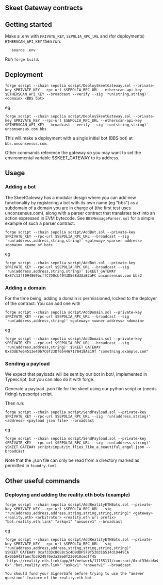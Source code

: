 ## Skeet Gateway contracts

## Getting started

Make a .env with `PRIVATE_KEY`, `SEPOLIA_RPC_URL` and (for deployments) `ETHERSCAN_API_KEY` then run:

```
   source .env
```

Run `forge build`.

## Deployment

```
forge script --chain sepolia script/DeploySkeetGateway.sol --private-key $PRIVATE_KEY --rpc-url $SEPOLIA_RPC_URL --etherscan-api-key $ETHERSCAN_API_KEY --broadcast --verify --sig 'run(string,string)' <domain> <BBS bot>
```

eg.

```
forge script --chain sepolia script/DeploySkeetGateway.sol --private-key $PRIVATE_KEY --rpc-url $SEPOLIA_RPC_URL --etherscan-api-key $ETHERSCAN_API_KEY --broadcast --verify --sig 'run(string,string)' unconsensus.com bbs
```

This will make a deployment with a single initial bot (BBS bot) at `bbs.unconsensus.com`.

Other commands reference the gateway so you may want to set the environmental variable $SKEET_GATEWAY to its address.

## Usage

### Adding a bot

The SkeetGateway has a modular design where you can add new functionality by registering a bot with its own name (eg "bbs") as a subdomain of a domain you are in charge of (the first test uses unconsensus.com), along with a parser contract that translates text into an action expressed in EVM bytecode. See `BBSMessageParser.sol` for a simple example of such a parser contract.

```
forge script --chain sepolia script/AddBot.sol --private-key $PRIVATE_KEY --rpc-url $SEPOLIA_RPC_URL --broadcast --sig 'run(address,address,string,string)' <gateway> <parser address> <domain> <name of bot>
```

eg

```
forge script --chain sepolia script/AddBot.sol --private-key $PRIVATE_KEY --rpc-url $SEPOLIA_RPC_URL --broadcast --sig 'run(address,address,string,string)' $SKEET_GATEWAY 0xE7c13ff094869bcffC7D0cb4943D568d3AaB2aFC unconsensus.com bbs2
```


### Adding a domain

For the time being, adding a domain is permissioned, locked to the deployer of the contract. You can add one with

```
forge script --chain sepolia script/AddDomain.sol --private-key $PRIVATE_KEY --rpc-url $SEPOLIA_RPC_URL --broadcast --sig 'run(address,address,string)' <gateway> <owner address> <domain>
```

eg

```
forge script --chain sepolia script/AddDomain.sol --private-key $PRIVATE_KEY --rpc-url $SEPOLIA_RPC_URL --broadcast --sig 'run(address,address,string)' $SKEET_GATEWAY 0x83dE7e64513e40b7C0f23Df654467178418AE19f "something.example.com"
```



### Sending a payload

We expect that payloads will be sent by our bot in bot/, implemented in Typescript, but you can also do it with forge.

Generate a payload .json file for the skeet using our python script or (needs fixing) typescript script. 

Then run:

```
forge script --chain sepolia script/SendPayload.sol --private-key $PRIVATE_KEY --rpc-url $SEPOLIA_RPC_URL --sig 'run(address,string)' <address> <payload json file> --broadcast
```

eg

```
forge script --chain sepolia script/SendPayload.sol --private-key $PRIVATE_KEY --rpc-url $SEPOLIA_RPC_URL --sig 'run(address,string)' $SKEET_GATEWAY script/input/it_flies_like_a_beautiful_angel.json --broadcast
```

Note that the .json file can only be read from a directory marked as permitted in `foundry.toml`.


## Other useful commands

### Deploying and adding the reality.eth bots (example)

```
forge script --chain sepolia script/AddRealityETHBots.sol --private-key $PRIVATE_KEY --rpc-url $SEPOLIA_RPC_URL --sig "run(address,address,address,string,string,string,string)" <gateway> <reality.eth> <arbitrator> <reality.eth url prefix> "bot.reality.eth.link" "askqv1" "answerv1" --broadcast
```

eg

```
forge script --chain sepolia script/AddRealityETHBots.sol --private-key $PRIVATE_KEY --rpc-url $SEPOLIA_RPC_URL --sig "run(address,address,address,string,string,string,string)" $SKEET_GATEWAY 0xaf33DcB6E8c5c4D9dDF579f53031b514d19449CA 0x05b942faecfb3924970e3a28e0f230910cedff45 'https://reality.eth.link/app/#!/network/11155111/contract/0xaf33dcb6e8c5c4d9ddf579f53031b514d19449ca/token/ETH/question/0xaf33dcb6e8c5c4d9ddf579f53031b514d19449ca-0x' "bot.reality.eth.link" "askqv1" "answerv1" --broadcast

You should fund your SignerSafe before trying to use the "answer question" feature of the reality.eth bot.
```
